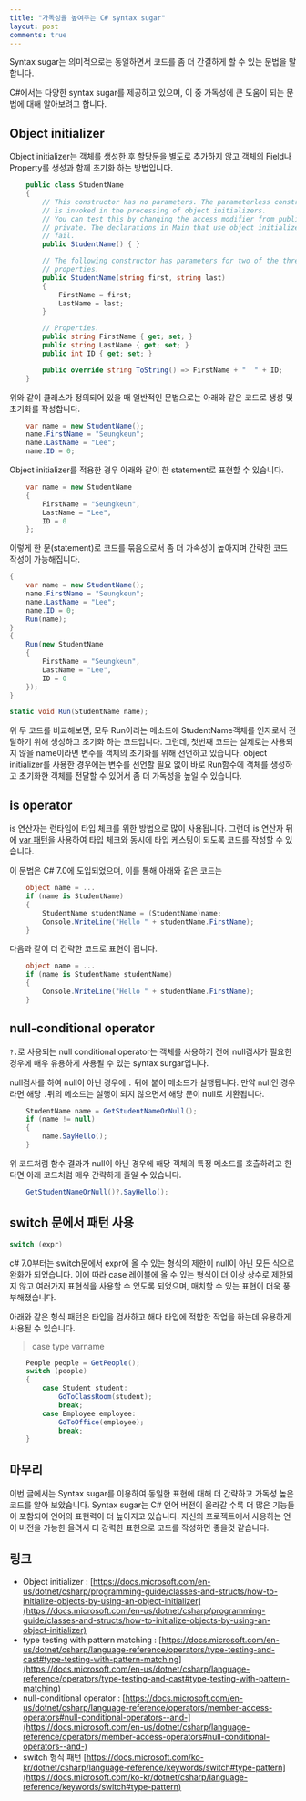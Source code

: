 ```yaml
---
title: "가독성을 높여주는 C# syntax sugar"
layout: post
comments: true
---
```

Syntax sugar는 의미적으로는 동일하면서 코드를 좀 더 간결하게 할 수 있는 문법을 말합니다.

C#에서는 다양한 syntax sugar를 제공하고 있으며, 이 중 가독성에 큰 도움이 되는 문법에 대해 알아보려고 합니다.

## Object initializer
 Object initializer는 객체를 생성한 후 할당문을 별도로 추가하지 않고 객체의 Field나 Property를 생성과 함께 초기화 하는 방법입니다.

```c#
    public class StudentName
    {
        // This constructor has no parameters. The parameterless constructor
        // is invoked in the processing of object initializers.
        // You can test this by changing the access modifier from public to
        // private. The declarations in Main that use object initializers will
        // fail.
        public StudentName() { }

        // The following constructor has parameters for two of the three
        // properties.
        public StudentName(string first, string last)
        {
            FirstName = first;
            LastName = last;
        }

        // Properties.
        public string FirstName { get; set; }
        public string LastName { get; set; }
        public int ID { get; set; }

        public override string ToString() => FirstName + "  " + ID;
    }
```
위와 같이 클래스가 정의되어 있을 때
일반적인 문법으로는 아래와 같은 코드로 생성 및 초기화를 작성합니다.
```c#
    var name = new StudentName();
    name.FirstName = "Seungkeun";
    name.LastName = "Lee";
    name.ID = 0;
```
Object initializer를 적용한 경우
아래와 같이 한 statement로 표현할 수 있습니다.
```c#
    var name = new StudentName
    {
        FirstName = "Seungkeun",
        LastName = "Lee",
        ID = 0
    };
```
이렇게 한 문(statement)로 코드를 묶음으로서 좀 더 가속성이 높아지며 간략한 코드 작성이 가능해집니다. 
```c#
{
    var name = new StudentName();
    name.FirstName = "Seungkeun";
    name.LastName = "Lee";
    name.ID = 0;
    Run(name);
}
{
    Run(new StudentName
    {
        FirstName = "Seungkeun",
        LastName = "Lee",
        ID = 0
    });
}

static void Run(StudentName name);
```
위 두 코드를 비교해보면, 모두 Run이라는 메소드에 StudentName객체를 인자로서 전달하기 위해 생성하고 초기화 하는 코드입니다. 
그런데, 첫번째 코드는 실제로는 사용되지 않을 name이라면 변수를 객체의 초기화를 위해 선언하고 있습니다. object initializer를 사용한 경우에는 변수를 선언할 필요 없이 바로 Run함수에 객체를 생성하고 초기화한 객체를 전달할 수 있어서 좀 더 가독성을 높일 수 있습니다.


## is operator
is 연산자는 런타임에 타입 체크를 위한 방법으로 많이 사용됩니다. 그런데 is 연산자 뒤에 [var 패턴](https://docs.microsoft.com/en-us/dotnet/csharp/language-reference/operators/patterns#var-pattern)을 사용하여 타입 체크와 동시에 타입 케스팅이 되도록 코드를 작성할 수 있습니다.

이 문법은 C# 7.0에 도입되었으며, 이를 통해 아래와 같은 코드는
```c#
    object name = ...
    if (name is StudentName)
    {
        StudentName studentName = (StudentName)name;
        Console.WriteLine("Hello " + studentName.FirstName);
    }    
```
다음과 같이 더 간략한 코드로 표현이 됩니다.
```c#
    object name = ...
    if (name is StudentName studentName)
    {
        Console.WriteLine("Hello " + studentName.FirstName);
    }
```
## null-conditional operator
 `?.`로 사용되는 null conditional operator는 객체를 사용하기 전에 null검사가 필요한 경우에 매우 유용하게 사용될 수 있는 syntax surgar입니다.

null검사를 하여 null이 아닌 경우에 `.` 뒤에 붙이 메소드가 실행됩니다.
만약 null인 경우라면 해당 `.`뒤의 메소드는 실행이 되지 않으면서 해당 문이 null로 치환됩니다.

```c#
    StudentName name = GetStudentNameOrNull();
    if (name != null)
    {
        name.SayHello();
    }
```
위 코드처럼 함수 결과가 null이 아닌 경우에 해당 객체의 특정 메소드를 호출하려고 한다면 아래 코드처럼 매우 간략하게 줄일 수 있습니다.
```c#
    GetStudentNameOrNull()?.SayHello();
```

## switch 문에서 패턴 사용
``` c#
switch (expr)
```
c# 7.0부터는 switch문에서 expr에 올 수 있는 형식의 제한이 null이 아닌 모든 식으로 완화가 되었습니다. 이에 따라 case 레이블에 올 수 있는 형식이 더 이상 상수로 제한되지 않고 여러가지 표현식을 사용할 수 있도록 되었으며, 매치할 수 있는 표현이 더욱 풍부해졌습니다.

아래와 같은 형식 패턴은 타입을 검사하고 해다 타입에 적합한 작업을 하는데 유용하게 사용될 수 있습니다.
>  case type varname

``` c#
    People people = GetPeople();
    switch (people)
    {
        case Student student:
            GoToClassRoom(student);
            break;
        case Employee employee:
            GoToOffice(employee);
            break;
    }
```

## 마무리
 이번 글에서는 Syntax sugar를 이용하여 동일한 표현에 대해 더 간략하고 가독성 높은 코드를 알아 보았습니다. Syntax sugar는 C# 언어 버전이 올라갈 수록 더 많은 기능들이 포함되어 언어의 표현력이 더 높아지고 있습니다. 자신의 프로젝트에서 사용하는 언어 버전을 가능한 올려서 더 강력한 표현으로 코드를 작성하면 좋을것 같습니다.

## 링크

* Object initializer : [https://docs.microsoft.com/en-us/dotnet/csharp/programming-guide/classes-and-structs/how-to-initialize-objects-by-using-an-object-initializer](https://docs.microsoft.com/en-us/dotnet/csharp/programming-guide/classes-and-structs/how-to-initialize-objects-by-using-an-object-initializer)
* type testing with pattern matching : [https://docs.microsoft.com/en-us/dotnet/csharp/language-reference/operators/type-testing-and-cast#type-testing-with-pattern-matching](https://docs.microsoft.com/en-us/dotnet/csharp/language-reference/operators/type-testing-and-cast#type-testing-with-pattern-matching)
* null-conditional operator : [https://docs.microsoft.com/en-us/dotnet/csharp/language-reference/operators/member-access-operators#null-conditional-operators--and-](https://docs.microsoft.com/en-us/dotnet/csharp/language-reference/operators/member-access-operators#null-conditional-operators--and-)
* switch 형식 패턴 [https://docs.microsoft.com/ko-kr/dotnet/csharp/language-reference/keywords/switch#type-pattern](https://docs.microsoft.com/ko-kr/dotnet/csharp/language-reference/keywords/switch#type-pattern)